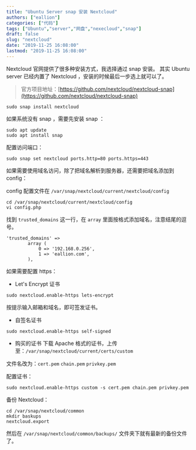 ```yaml
---
title: "Ubuntu Server snap 安装 Nextcloud"
authors: ["eallion"]
categories: ["代码"]
tags: ["Ubuntu","server","网盘","nexecloud","snap"]
draft: false
slug: "nextcloud"
date: "2019-11-25 16:08:00"
lastmod: "2019-11-25 16:08:00"
---
```


Nextcloud 官网提供了很多种安装方式，我选择通过 snap 安装。
其实 Ubuntu server 已经内置了 Nextcloud ，安装的时候最后一步选上就可以了。

> 官方项目地址：[https://github.com/nextcloud/nextcloud-snap](https://github.com/nextcloud/nextcloud-snap)

```
sudo snap install nextcloud
```

如果系统没有 snap ，需要先安装 snap ：

```
sudo apt update
sudo apt install snap
```

配置访问端口：

```
sudo snap set nextcloud ports.http=80 ports.https=443
```

如果需要使用域名访问，除了把域名解析到服务器，还需要把域名添加到 config：

config 配置文件在 `/var/snap/nextcloud/current/nextcloud/config`

```
cd /var/snap/nextcloud/current/nextcloud/config
vi config.php
```

找到 `trusted_domains` 这一行，在 `array` 里面按格式添加域名，注意结尾的逗号。

```
'trusted_domains' =>
        array (
            0 => '192.168.0.256',
            1 => 'eallion.com',
        ),
```

如果需要配置 https：

- Let's Encrypt 证书

```
sudo nextcloud.enable-https lets-encrypt
```

按提示输入邮箱和域名，即可签发证书。

- 自签名证书

```
sudo nextcloud.enable-https self-signed
```

- 购买的证书
下载 Apache 格式的证书，上传至：`/var/snap/nextcloud/current/certs/custom`

文件名改为：`cert.pem` `chain.pem` `privkey.pem`

配置证书：

```
sudo nextcloud.enable-https custom -s cert.pem chain.pem privkey.pem
```

备份 Nextcloud：

```
cd /var/snap/nextcloud/common
mkdir baskups
nextcloud.export
```

然后在 `/var/snap/nextcloud/common/backups/` 文件夹下就有最新的备份文件了。
